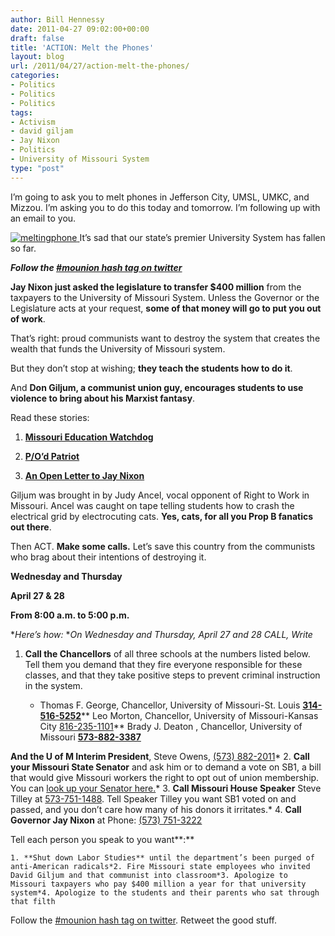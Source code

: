 ```yaml
---
author: Bill Hennessy
date: 2011-04-27 09:02:00+00:00
draft: false
title: 'ACTION: Melt the Phones'
layout: blog
url: /2011/04/27/action-melt-the-phones/
categories:
- Politics
- Politics
- Politics
tags:
- Activism
- david giljam
- Jay Nixon
- Politics
- University of Missouri System
type: "post"
---
```


I’m going to ask you to melt phones in Jefferson City, UMSL, UMKC, and Mizzou. I’m asking you to do this today and tomorrow. I’m following up with an email to you.

[![meltingphone](https://hennessysview.com/wp-content/uploads/2011/04/meltingphone_thumb.jpg)
](https://hennessysview.com/wp-content/uploads/2011/04/meltingphone.jpg)It’s sad that our state’s premier University System has fallen so far.

_***Follow the [#mounion hash tag on twitter](https://twitter.com/#!/search/%23mounion)***_

**Jay Nixon just asked the legislature to transfer $400 million** from the taxpayers to the University of Missouri System. Unless the Governor or the Legislature acts at your request, **some of that money will go to put you out of work**.

That’s right: proud communists want to destroy the system that creates the wealth that funds the University of Missouri system.

But they don’t stop at wishing; **they teach the students how to do it**.

And **Don Giljum, a communist union guy, encourages students to use violence to bring about his Marxist fantasy**.

Read these stories:

1. [**Missouri Education Watchdog**](https://www.missourieducationwatchdog.com/2011/04/university-of-missouri-student-lecture.html)

2. [**P/O’d Patriot**](https://www.poedpatriot.com/2011/04/judy-ancel-and-her-communist.html)

3. [**An Open Letter to Jay Nixon**](https://hennessysview.com/missouri-2/shut-down-labor-studies-now-governor-nixon/)

Giljum was brought in by Judy Ancel, vocal opponent of Right to Work in Missouri. Ancel was caught on tape telling students how to crash the electrical grid by electrocuting cats. **Yes, cats, for all you Prop B fanatics out there**.



Then ACT. **Make some calls.** Let’s save this country from the communists who brag about their intentions of destroying it.

**Wednesday and Thursday**

**April 27 & 28**

**From 8:00 a.m. to 5:00 p.m.**

**Here’s how:*
**On Wednesday and Thursday, April 27 and 28 CALL, Write*
1. **Call the Chancellors** of all three schools at the numbers listed below. Tell them you demand that they fire everyone responsible for these classes, and that they take positive steps to prevent criminal instruction in the system.



    * Thomas F. George, Chancellor, University of Missouri-St. Louis **[314-516-5252](tel:314-516-5252)**** Leo Morton, Chancellor, University of Missouri-Kansas City [816-235-1101](tel:816-235-1101)** Brady J. Deaton , Chancellor, University of Missouri **[573-882-3387](tel:573-882-3387)** 

**And the U of M Interim President**, Steve Owens, [(573) 882-2011](tel:%28573%29%20882-2011)*
2. **Call your Missouri State Senator** and ask him or to demand a vote on SB1, a bill that would give Missouri workers the right to opt out of union membership. You can [look up your Senator here.](https://www.senate.mo.gov/11info/senalpha.htm)*
3. **Call Missouri House Speaker** Steve Tilley at [573-751-1488](tel:573-751-1488). Tell Speaker Tilley you want SB1 voted on and passed, and you don’t care how many of his donors it irritates.*
4. **Call Governor Jay Nixon** at Phone: [(573) 751-3222](tel:%28573%29%20751-3222)

Tell each person you speak to you want**:**



    1. **Shut down Labor Studies** until the department’s been purged of anti-American radicals*2. Fire Missouri state employees who invited David Giljum and that communist into classroom*3. Apologize to Missouri taxpayers who pay $400 million a year for that university system*4. Apologize to the students and their parents who sat through that filth  

Follow the [#mounion hash tag on twitter](https://twitter.com/#!/search/%23mounion). Retweet the good stuff.
